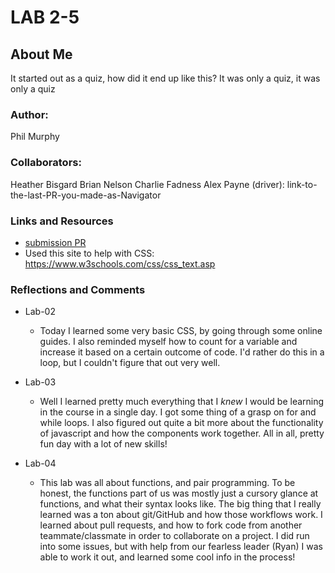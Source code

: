 # LAB 2-5
## About Me
It started out as a quiz, how did it end up like this?
It was only a quiz, it was only a quiz

### Author: 
Phil Murphy

### Collaborators:
Heather Bisgard
Brian Nelson
Charlie Fadness
Alex Payne (driver\): link-to-the-last-PR-you-made-as-Navigator


### Links and Resources
* [submission PR](http://xyz.com)
* Used this site to help with CSS: https://www.w3schools.com/css/css_text.asp


### Reflections and Comments
- Lab-02
  - Today I learned some very basic CSS, by going through some online guides. I also reminded myself how to count for a variable and increase it based on a certain outcome of code. I'd rather do this in a loop, but I couldn't figure that out very well.

- Lab-03
  - Well I learned pretty much everything that I  *knew* I would be learning in the course in a single day. I got some thing of a grasp on for and while loops. I also figured out quite a bit more about the functionality of javascript and how the components work together. All in all, pretty fun day with a lot of new skills!

- Lab-04
  - This lab was all about functions, and pair programming. To be honest, the functions part of us was mostly just a cursory glance at functions, and what their syntax looks like. The big thing that I really learned was a ton about git/GitHub and how those workflows work. I learned about pull requests, and how to fork code from another teammate/classmate in order to collaborate on a project. I did run into some issues, but with help from our fearless leader (Ryan) I was able to work it out, and learned some cool info in the process!
